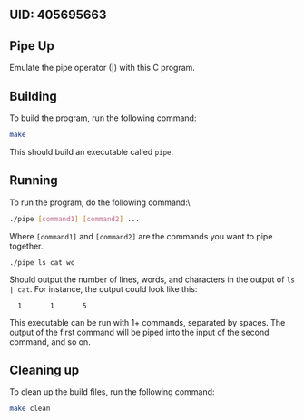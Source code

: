 ## UID: 405695663

## Pipe Up

Emulate the pipe operator (|) with this C program.

## Building

To build the program, run the following command:

```bash
make
```
This should build an executable called `pipe`.
## Running

To run the program, do the following command:\

```bash
./pipe [command1] [command2] ...
```

Where `[command1]` and `[command2]` are the commands you want to pipe together.
```
./pipe ls cat wc
```
Should output the number of lines, words, and characters in the output of `ls | cat`.
For instance, the output could look like this:
```
  1       1       5
```
This executable can be run with 1+ commands, separated by spaces. The output of the first command will be piped into the input of the second command, and so on.
## Cleaning up

To clean up the build files, run the following command:
```bash
make clean
```
